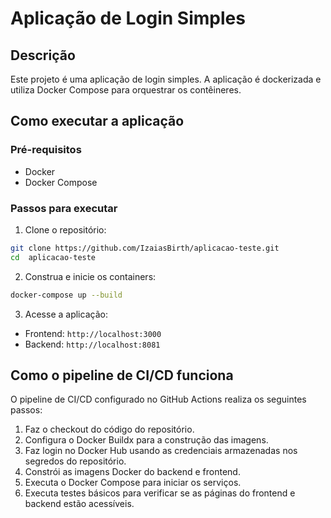 # Aplicação de Login Simples

## Descrição

Este projeto é uma aplicação de login simples. A aplicação é dockerizada e utiliza Docker Compose para orquestrar os contêineres.

## Como executar a aplicação

### Pré-requisitos
- Docker
- Docker Compose

### Passos para executar

1. Clone o repositório:
```bash
git clone https://github.com/IzaiasBirth/aplicacao-teste.git
cd  aplicacao-teste
```
2. Construa e inicie os containers:
```bash
docker-compose up --build
```
3. Acesse a aplicação:
- Frontend: `http://localhost:3000`
- Backend:  `http://localhost:8081`

## Como o pipeline de CI/CD funciona
O pipeline de CI/CD configurado no GitHub Actions realiza os seguintes passos:

1. Faz o checkout do código do repositório.
2. Configura o Docker Buildx para a construção das imagens.
3. Faz login no Docker Hub usando as credenciais armazenadas nos segredos do repositório.
4. Constrói as imagens Docker do backend e frontend.
5. Executa o Docker Compose para iniciar os serviços.
6. Executa testes básicos para verificar se as páginas do frontend e backend estão acessíveis.